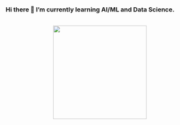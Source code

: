 ### Hi there 👋 I’m currently learning AI/ML and Data Science.

<!--
**ledat1205/ledat1205** is a ✨ _special_ ✨ repository because its `README.md` (this file) appears on your GitHub profile.

Here are some ideas to get you started:

- 🔭 I’m currently working on ...
- 🌱 I’m currently learning ...
- 👯 I’m looking to collaborate on ...
- 🤔 I’m looking for help with ...
- 💬 Ask me about ...
- 📫 How to reach me: ...
- 😄 Pronouns: ...
- ⚡ Fun fact: ...
-->

<br/>  

<div align="center"><img src="https://spotify-github-profile.vercel.app/api/view?uid=31da3yrog5c4u6wzkx5uijxonija&cover_image=true&theme=default" width="250" /></div>  
